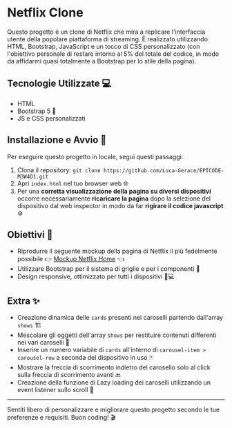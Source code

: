 # Netflix Clone
Questo progetto è un clone di Netflix che mira a replicare l'interfaccia utente della popolare piattaforma di streaming. È realizzato utilizzando HTML, Bootstrap, JavaScript e un tocco di CSS personalizzato
(con l'obiettivo personale di restare intorno al 5% del totale del codice, in modo da affidarmi quasi totalmente a Bootstrap per lo stile della pagina).

## Tecnologie Utilizzate 💻
- HTML
- Bootstrap 5 🎨
- JS e CSS personalizzati

## Installazione e Avvio 🚀
Per eseguire questo progetto in locale, segui questi passaggi:
1. Clona il repository: `git clone https://github.com/Luca-Gerace/EPICODE-M3W4D1.git`
2. Apri `index.html` nel tuo browser web 🌐
3. Per una **corretta visualizzazione della pagina su diversi dispositivi** occorre necessariamente **ricaricare la pagina** dopo la selezione del dispositivo dal web inspector in modo da far **rigirare il codice javascript** ⚙️

## Obiettivi 🎯
- Riprodurre il seguente mockup della pagina di Netflix il più fedelmente possibile
    👉 [Mockup Netflix Home](https://github.com/Luca-Gerace/EPICODE-M3W4D1/blob/main/assets/mockup-netflix-home.png) 👈
- Utilizzare Bootstrap per il sistema di griglie e per i componenti 📐
- Design responsive, ottimizzato per tutti i dispositivi 📱💻

## Extra ✨
- Creazione dinamica delle `cards` presenti nei caroselli partendo dall'array `shows` 🏗️
- Mescolare gli oggetti dell'array `shows` per restituire contenuti differenti nei vari caroselli 🎲
- Inserire un numero variabile di `cards` all'interno di `carousel-item > carousel-row` a seconda del dispositivo in uso 🃏
- Mostrare la freccia di scorrimento indietro del carosello solo al click sulla freccia di scorrimento avanti 🔙
- Creazione della funzione di Lazy loading dei caroselli utilizzando un event listener sullo scroll 🔄

---

Sentiti libero di personalizzare e migliorare questo progetto secondo le tue preferenze e requisiti. Buon coding! 🎬